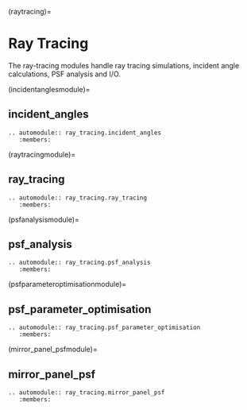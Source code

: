 (raytracing)=

# Ray Tracing

The ray-tracing modules handle ray tracing simulations, incident angle calculations, PSF analysis and I/O.

(incidentanglesmodule)=

## incident_angles

```{eval-rst}
.. automodule:: ray_tracing.incident_angles
   :members:
```

(raytracingmodule)=

## ray_tracing

```{eval-rst}
.. automodule:: ray_tracing.ray_tracing
   :members:
```

(psfanalysismodule)=

## psf_analysis

```{eval-rst}
.. automodule:: ray_tracing.psf_analysis
   :members:
```

(psfparameteroptimisationmodule)=

## psf_parameter_optimisation

```{eval-rst}
.. automodule:: ray_tracing.psf_parameter_optimisation
   :members:
```

(mirror_panel_psfmodule)=

## mirror_panel_psf

```{eval-rst}
.. automodule:: ray_tracing.mirror_panel_psf
   :members:
```
